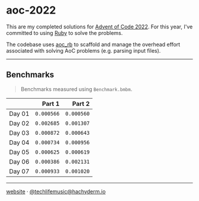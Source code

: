 # aoc-2022

This are my completed solutions for [Advent of Code 2022][aoc2022].
For this year, I've committed to using [Ruby][ruby] to solve the problems.

The codebase uses [aoc_rb][aoc_rb] to scaffold and manage the overhead effort
associated with solving AoC problems (e.g. parsing input files).

---

## Benchmarks

> Benchmarks measured using `Benchmark.bmbm`.

|        |     Part 1 |     Part 2 |
| :----- | ---------: | ---------: |
| Day 01 | `0.000566` | `0.000560` |
| Day 02 | `0.002685` | `0.001307` |
| Day 03 | `0.000872` | `0.000643` |
| Day 04 | `0.000734` | `0.000956` |
| Day 05 | `0.000625` | `0.000619` |
| Day 06 | `0.000386` | `0.002131` |
| Day 07 | `0.000933` | `0.001020` |

---

[website][website] &middot; [@techlifemusic@hachyderm.io][mastodon]

[website]: https://richardneililagan.com
[mastodon]: https://hachyderm.io/@techlifemusic
[aoc_rb]: https://github.com/pacso/aoc_rb
[aoc2022]: https://adventofcode.com/2022
[ruby]: https://www.ruby-lang.org
